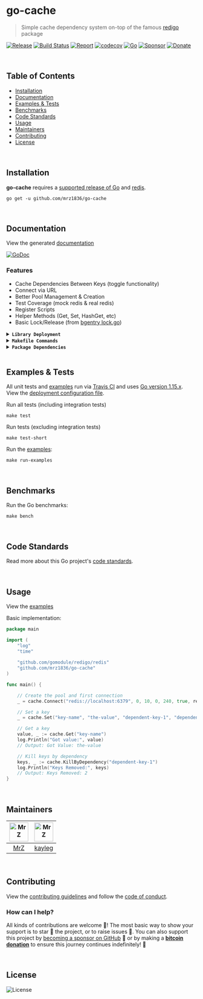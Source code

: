 # go-cache
> Simple cache dependency system on-top of the famous [redigo](https://github.com/gomodule/redigo) package

[![Release](https://img.shields.io/github/release-pre/mrz1836/go-cache.svg?logo=github&style=flat)](https://github.com/mrz1836/go-cache/releases)
[![Build Status](https://travis-ci.com/mrz1836/go-cache.svg?branch=master)](https://travis-ci.com/mrz1836/go-cache)
[![Report](https://goreportcard.com/badge/github.com/mrz1836/go-cache?style=flat)](https://goreportcard.com/report/github.com/mrz1836/go-cache)
[![codecov](https://codecov.io/gh/mrz1836/go-cache/branch/master/graph/badge.svg)](https://codecov.io/gh/mrz1836/go-cache)
[![Go](https://img.shields.io/github/go-mod/go-version/mrz1836/go-cache)](https://golang.org/)
[![Sponsor](https://img.shields.io/badge/sponsor-MrZ-181717.svg?logo=github&style=flat&v=3)](https://github.com/sponsors/mrz1836)
[![Donate](https://img.shields.io/badge/donate-bitcoin-ff9900.svg?logo=bitcoin&style=flat)](https://mrz1818.com/?tab=tips&af=go-cache)

<br/>

## Table of Contents
- [Installation](#installation)
- [Documentation](#documentation)
- [Examples & Tests](#examples--tests)
- [Benchmarks](#benchmarks)
- [Code Standards](#code-standards)
- [Usage](#usage)
- [Maintainers](#maintainers)
- [Contributing](#contributing)
- [License](#license)

<br/>

## Installation

**go-cache** requires a [supported release of Go](https://golang.org/doc/devel/release.html#policy) and [redis](https://formulae.brew.sh/formula/redis).
```shell script
go get -u github.com/mrz1836/go-cache
```

<br/>

## Documentation
View the generated [documentation](https://pkg.go.dev/github.com/mrz1836/go-cache?tab=doc)

[![GoDoc](https://godoc.org/github.com/mrz1836/go-cache?status.svg&style=flat)](https://pkg.go.dev/github.com/mrz1836/go-cache?tab=doc)

### Features
- Cache Dependencies Between Keys (toggle functionality)
- Connect via URL
- Better Pool Management & Creation
- Test Coverage (mock redis & real redis)
- Register Scripts
- Helper Methods (Get, Set, HashGet, etc)
- Basic Lock/Release (from [bgentry lock.go](https://gist.github.com/bgentry/6105288))

<details>
<summary><strong><code>Library Deployment</code></strong></summary>
<br/>

[goreleaser](https://github.com/goreleaser/goreleaser) for easy binary or library deployment to Github and can be installed via: `brew install goreleaser`.

The [.goreleaser.yml](.goreleaser.yml) file is used to configure [goreleaser](https://github.com/goreleaser/goreleaser).

Use `make release-snap` to create a snapshot version of the release, and finally `make release` to ship to production.
</details>

<details>
<summary><strong><code>Makefile Commands</code></strong></summary>
<br/>

View all `makefile` commands
```shell script
make help
```

List of all current commands:
```text
all                    Runs multiple commands
clean                  Remove previous builds and any test cache data
clean-mods             Remove all the Go mod cache
coverage               Shows the test coverage
godocs                 Sync the latest tag with GoDocs
help                   Show this help message
install                Install the application
install-go             Install the application (Using Native Go)
lint                   Run the golangci-lint application (install if not found)
release                Full production release (creates release in Github)
release                Runs common.release then runs godocs
release-snap           Test the full release (build binaries)
release-test           Full production test release (everything except deploy)
replace-version        Replaces the version in HTML/JS (pre-deploy)
run-examples           Runs all the examples
tag                    Generate a new tag and push (tag version=0.0.0)
tag-remove             Remove a tag if found (tag-remove version=0.0.0)
tag-update             Update an existing tag to current commit (tag-update version=0.0.0)
test                   Runs vet, lint and ALL tests
test-short             Runs vet, lint and tests (excludes integration tests)
test-travis            Runs all tests via Travis (also exports coverage)
test-travis-short      Runs unit tests via Travis (also exports coverage)
uninstall              Uninstall the application (and remove files)
update-linter          Update the golangci-lint package (macOS only)
vet                    Run the Go vet application
```
</details>

<details>
<summary><strong><code>Package Dependencies</code></strong></summary>
<br/>

- Gary Burd's [Redigo](https://github.com/gomodule/redigo)
</details>

<br/>

## Examples & Tests
All unit tests and [examples](examples/examples.go) run via [Travis CI](https://travis-ci.org/mrz1836/go-cache) and uses [Go version 1.15.x](https://golang.org/doc/go1.15). View the [deployment configuration file](.travis.yml).

Run all tests (including integration tests)
```shell script
make test
```

Run tests (excluding integration tests)
```shell script
make test-short
```

Run the [examples](examples/examples.go):
```shell script
make run-examples
```

<br/>

## Benchmarks
Run the Go benchmarks:
```shell script
make bench
```

<br/>

## Code Standards
Read more about this Go project's [code standards](CODE_STANDARDS.md).

<br/>

## Usage
View the [examples](examples/examples.go)

Basic implementation:
```go
package main

import (
    "log"
    "time"
    
    "github.com/gomodule/redigo/redis"
    "github.com/mrz1836/go-cache"
)

func main() {

	// Create the pool and first connection
	_ = cache.Connect("redis://localhost:6379", 0, 10, 0, 240, true, redis.DialKeepAlive(10*time.Second))

	// Set a key
	_ = cache.Set("key-name", "the-value", "dependent-key-1", "dependent-key-2")

	// Get a key
	value, _ := cache.Get("key-name")
	log.Println("Got value:", value)
	// Output: Got Value: the-value

	// Kill keys by dependency
	keys, _ := cache.KillByDependency("dependent-key-1")
	log.Println("Keys Removed:", keys)
	// Output: Keys Removed: 2
}
```

<br/>

## Maintainers
| [<img src="https://github.com/mrz1836.png" height="50" alt="MrZ" />](https://github.com/mrz1836) | [<img src="https://github.com/kayleg.png" height="50" alt="MrZ" />](https://github.com/kayleg) |
|:---:|:---:|
| [MrZ](https://github.com/mrz1836) | [kayleg](https://github.com/kayleg) |

<br/>

## Contributing
View the [contributing guidelines](CONTRIBUTING.md) and follow the [code of conduct](CODE_OF_CONDUCT.md).

### How can I help?
All kinds of contributions are welcome :raised_hands:! 
The most basic way to show your support is to star :star2: the project, or to raise issues :speech_balloon:. 
You can also support this project by [becoming a sponsor on GitHub](https://github.com/sponsors/mrz1836) :clap: 
or by making a [**bitcoin donation**](https://mrz1818.com/?tab=tips&af=go-cache) to ensure this journey continues indefinitely! :rocket:

<br/>

## License

![License](https://img.shields.io/github/license/mrz1836/go-cache.svg?style=flat)
